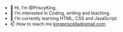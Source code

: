 - 👋 Hi, I’m @PriscyKing. 
- 👀 I’m interested in Coding, writing and teaching. 
- 🌱 I’m currently learning HTML, CSS and JavaScript. 
- 📫 How to reach me kingpriscella@gmail.com 

<!---
PriscyKing/PriscyKing is a ✨ special ✨ repository because its `README.md` (this file) appears on your GitHub profile.
You can click the Preview link to take a look at your changes.
--->

